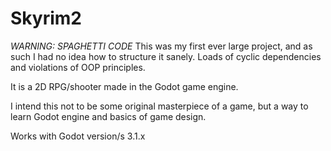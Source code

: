 # Skyrim2
*WARNING: SPAGHETTI CODE* 
This was my first ever large project, and as such I had no idea how to structure it sanely. Loads of cyclic dependencies and violations of OOP principles.

It is a 2D RPG/shooter made in the Godot game engine.

I intend this not to be some original masterpiece of a game, but a way to learn Godot engine and basics of game design.

Works with Godot version/s 3.1.x
